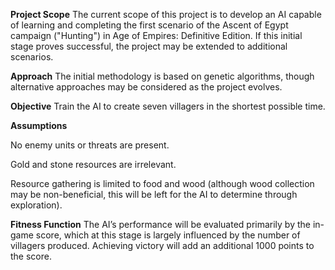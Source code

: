 **Project Scope**
The current scope of this project is to develop an AI capable of learning and completing the first scenario of the Ascent of Egypt campaign ("Hunting") in Age of Empires: Definitive Edition. If this initial stage proves successful, the project may be extended to additional scenarios.

**Approach**
The initial methodology is based on genetic algorithms, though alternative approaches may be considered as the project evolves.

**Objective**
Train the AI to create seven villagers in the shortest possible time.

**Assumptions**

No enemy units or threats are present.

Gold and stone resources are irrelevant.

Resource gathering is limited to food and wood (although wood collection may be non-beneficial, this will be left for the AI to determine through exploration).

**Fitness Function**
The AI’s performance will be evaluated primarily by the in-game score, which at this stage is largely influenced by the number of villagers produced. Achieving victory will add an additional 1000 points to the score.
